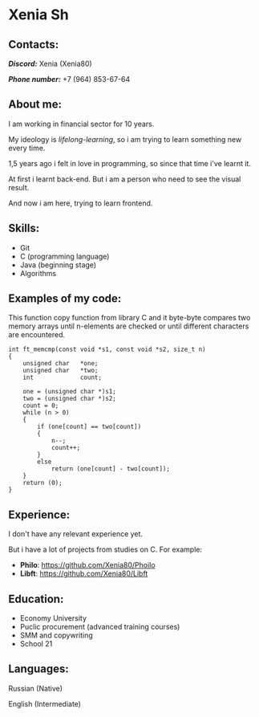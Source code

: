 # Xenia Sh




## Contacts:
***Discord:*** Xenia (Xenia80)

***Phone number:*** +7 (964) 853-67-64




## About me:
I am working in financial sector for 10 years.

My ideology is *lifelong-learning*, so i am trying to learn something new every time.

1,5 years ago i felt in love in programming, so since that time i've learnt it.

At first i learnt back-end. But i am a person who need to see the visual result.

And now i am here, trying to learn frontend.




## Skills:
* Git
* C (programming language)
* Java (beginning stage)
* Algorithms




## Examples of my code:
This function copy function from library C and it byte-byte compares two memory arrays until n-elements are checked or until different characters are encountered.


```
int	ft_memcmp(const void *s1, const void *s2, size_t n)
{
	unsigned char	*one;
	unsigned char	*two;
	int				count;

	one = (unsigned char *)s1;
	two = (unsigned char *)s2;
	count = 0;
	while (n > 0)
	{
		if (one[count] == two[count])
		{
			n--;
			count++;
		}
		else
			return (one[count] - two[count]);
	}
	return (0);
}
```




## Experience:
I don't have any relevant experience yet.

But i have a lot of projects from studies on C. For example:
+ **Philo**: https://github.com/Xenia80/Phoilo
+ **Libft**: https://github.com/Xenia80/Libft




## Education:
- Economy University
- Puclic procurement (advanced training courses)
- SMM and copywriting
- School 21




## Languages:
Russian (Native)

English (Intermediate)
